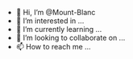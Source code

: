 - 👋 Hi, I’m @Mount-Blanc
- 👀 I’m interested in ...
- 🌱 I’m currently learning ...
- 💞️ I’m looking to collaborate on ...
- 📫 How to reach me ...

<!---
Mount-Blanc/Mount-Blanc is a ✨ special ✨ repository because its `README.md` (this file) appears on your GitHub profile.
You can click the Preview link to take a look at your changes.
--->
